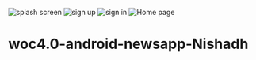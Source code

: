 ![splash screen](https://user-images.githubusercontent.com/74643042/150679588-79da49ef-3e28-480f-a1df-1c286f89917a.jpeg)
![sign up](https://user-images.githubusercontent.com/74643042/150679593-50fcb275-6806-45e5-8b53-d90f9ec1164c.jpeg)
![sign in](https://user-images.githubusercontent.com/74643042/150679597-e0faa993-79b1-42e4-87de-972ebee05aa4.jpeg)
![Home page](https://user-images.githubusercontent.com/74643042/150679606-e672a179-32e5-4098-b4d8-7603bfb9ff4c.jpeg)
# woc4.0-android-newsapp-Nishadh
